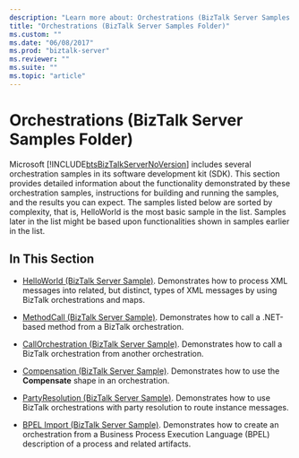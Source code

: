 ```yaml
---
description: "Learn more about: Orchestrations (BizTalk Server Samples Folder)"
title: "Orchestrations (BizTalk Server Samples Folder)"
ms.custom: ""
ms.date: "06/08/2017"
ms.prod: "biztalk-server"
ms.reviewer: ""
ms.suite: ""
ms.topic: "article"
---
```

# Orchestrations (BizTalk Server Samples Folder)
Microsoft [!INCLUDE[btsBizTalkServerNoVersion](../includes/btsbiztalkservernoversion-md.md)] includes several orchestration samples in its software development kit (SDK). This section provides detailed information about the functionality demonstrated by these orchestration samples, instructions for building and running the samples, and the results you can expect. The samples listed below are sorted by complexity, that is, HelloWorld is the most basic sample in the list. Samples later in the list might be based upon functionalities shown in samples earlier in the list.  
  
## In This Section  
  
-   [HelloWorld (BizTalk Server Sample)](../core/helloworld-biztalk-server-sample.md). Demonstrates how to process XML messages into related, but distinct, types of XML messages by using BizTalk orchestrations and maps.  
  
-   [MethodCall (BizTalk Server Sample)](../core/methodcall-biztalk-server-sample.md). Demonstrates how to call a .NET-based method from a BizTalk orchestration.  
  
-   [CallOrchestration (BizTalk Server Sample)](../core/callorchestration-biztalk-server-sample.md). Demonstrates how to call a BizTalk orchestration from another orchestration.  
  
-   [Compensation (BizTalk Server Sample)](../core/compensation-biztalk-server-sample.md). Demonstrates how to use the **Compensate** shape in an orchestration.  
  
-   [PartyResolution (BizTalk Server Sample)](../core/partyresolution-biztalk-server-sample.md). Demonstrates how to use BizTalk orchestrations with party resolution to route instance messages.  
  
-   [BPEL Import (BizTalk Server Sample)](../core/bpel-import-biztalk-server-sample.md). Demonstrates how to create an orchestration from a Business Process Execution Language (BPEL) description of a process and related artifacts.
